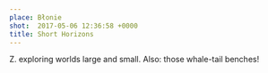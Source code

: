 ```yaml
---
place: Błonie
shot:  2017-05-06 12:36:58 +0000
title: Short Horizons
---
```


Z. exploring worlds large and small. Also: those whale-tail benches!
